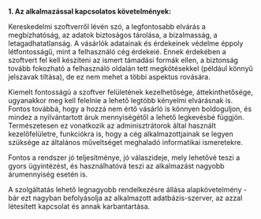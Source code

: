 **1. Az alkalmazással kapcsolatos követelmények:**

Kereskedelmi szoftverről lévén szó, a legfontosabb elvárás a megbízhatóság, az adatok biztoságos tárolása, a bizalmasság, a letagadhatatlanság. A vásárlók adatainak és érdekeinek védelme éppoly létfontosságű, mint a felhasználó cég érdekeié. Ennek érdekében a szoftvert fel kell készíteni az ismert támadási formák ellen, a biztonság tovább fokozható a felhasználó oldalán tett megkötésekkel (például könnyű jelszavak tiltása), de ez nem mehet a többi aspektus rovására.

Kiemelt fontosságú a szoftver felületének kezelhetősége, áttekinthetősége, ugyanakkor meg kell felelnie a lehető legtöbb kényelmi elvárásnak is. Fontos továbbá, hogy a hozzá nem értő vásárló is könnyen boldoguljon, és mindez a nyilvántartott áruk mennyiségétől a lehető legkevésbé függjön. Természetesen ez vonatkozik az adminisztrátorok által használt kezelőfelületre, funkciókra is, hogy a cég alkalmazottjainak se legyen szüksége az általános műveltséget meghaladó informatikai ismeretekre.

Fontos a rendszer jó teljesítménye, jó válaszideje, mely lehetővé teszi a gyors ügyintézést, és használhatóvá teszi az alkalmazást nagyobb árumennyiség esetén is.

A szolgáltatás lehető legnagyobb rendelkezésre állása alapkövetelmény - bár ezt nagyban befolyásolja az alkalmazott adatbázis-szerver, az azzal létesített kapcsolat és annak karbantartása.